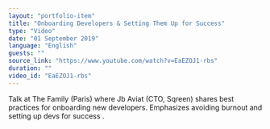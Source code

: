 ```yaml
---
layout: "portfolio-item"
title: "Onboarding Developers & Setting Them Up for Success"
type: "Video"
date: "01 September 2019"
language: "English"
guests: ""
source_link: "https://www.youtube.com/watch?v=EaEZOJ1-rbs"
duration: ""
video_id: "EaEZOJ1-rbs"
---
```


Talk at The Family (Paris) where Jb Aviat (CTO, Sqreen) shares best practices for onboarding new developers. Emphasizes avoiding burnout and setting up devs for success .
